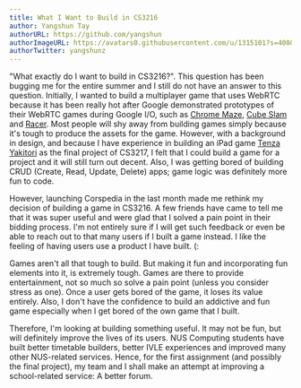 ```yaml
---
title: What I Want to Build in CS3216
author: Yangshun Tay
authorURL: https://github.com/yangshun
authorImageURL: https://avatars0.githubusercontent.com/u/1315101?s=400&v=4
authorTwitter: yangshunz
---
```


"What exactly do I want to build in CS3216?". This question has been bugging me for the entire summer and I still do not have an answer to this question. Initially, I wanted to build a multiplayer game that uses WebRTC because it has been really hot after Google demonstrated prototypes of their WebRTC games during Google I/O, such as [Chrome Maze](http://chrome.com/maze/), [Cube Slam](https://www.cubeslam.com/) and [Racer](http://www.chrome.com/racer). <!--truncate-->Most people will shy away from building games simply because it's tough to produce the assets for the game. However, with a background in design, and because I have experience in building an iPad game [Tenza Yakitori](http://www.youtube.com/watch?v=wI-4l_FhHsk) as the final project of CS3217, I felt that I could build a game for a project and it will still turn out decent. Also, I was getting bored of building CRUD (Create, Read, Update, Delete) apps; game logic was definitely more fun to code.

However, launching Corspedia in the last month made me rethink my decision of building a game in CS3216. A few friends have came to tell me that it was super useful and were glad that I solved a pain point in their bidding process. I'm not entirely sure if I will get such feedback or even be able to reach out to that many users if I built a game instead. I like the feeling of having users use a product I have built. (:

Games aren't all that tough to build. But making it fun and incorporating fun elements into it, is extremely tough. Games are there to provide entertainment, not so much so solve a pain point (unless you consider stress as one). Once a user gets bored of the game, it loses its value entirely. Also, I don't have the confidence to build an addictive and fun game especially when I get bored of the own game that I built.

Therefore, I'm looking at building something useful. It may not be fun, but will definitely improve the lives of its users. NUS Computing students have built better timetable builders, better IVLE experiences and improved many other NUS-related services. Hence, for the first assignment (and possibly the final project), my team and I shall make an attempt at improving a school-related service: A better forum.
